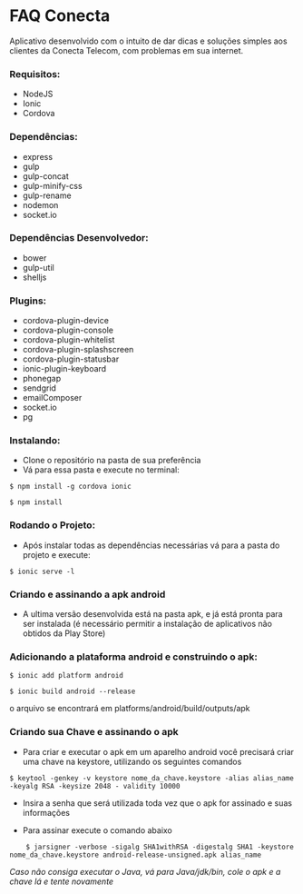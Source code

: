 # FAQ Conecta

Aplicativo desenvolvido com o intuito de dar dicas e soluções simples aos clientes da Conecta Telecom, com problemas em sua internet.

### Requisitos:
* NodeJS
* Ionic
* Cordova

### Dependências: 
* express
* gulp
* gulp-concat
* gulp-minify-css
* gulp-rename
* nodemon
* socket.io

### Dependências Desenvolvedor:
* bower
* gulp-util
* shelljs

### Plugins:
* cordova-plugin-device
* cordova-plugin-console
* cordova-plugin-whitelist
* cordova-plugin-splashscreen
* cordova-plugin-statusbar
* ionic-plugin-keyboard
* phonegap
* sendgrid
* emailComposer
* socket.io
* pg

### Instalando:
* Clone o repositório na pasta de sua preferência
* Vá para essa pasta e execute no terminal:
```console
$ npm install -g cordova ionic
```

```console
$ npm install
```
### Rodando o Projeto:
* Após instalar todas as dependências necessárias vá para a pasta do projeto e execute:

```console
$ ionic serve -l
```

### Criando e assinando a apk android
* A ultima versão desenvolvida está na pasta apk, e já está pronta para ser instalada (é necessário permitir a instalação de aplicativos não obtidos da Play Store)

### Adicionando a plataforma android e construindo o apk:

```console
$ ionic add platform android
```

```console
$ ionic build android --release
```

 o arquivo se encontrará em platforms/android/build/outputs/apk

### Criando sua Chave e assinando o apk

* Para criar e executar o apk em um aparelho android você precisará criar uma chave na keystore, utilizando os seguintes comandos

```console
$ keytool -genkey -v keystore nome_da_chave.keystore -alias alias_name -keyalg RSA -keysize 2048 - validity 10000
```
* Insira a senha que será utilizada toda vez que o apk for assinado e suas informações

* Para assinar execute o comando abaixo

```console
	$ jarsigner -verbose -sigalg SHA1withRSA -digestalg SHA1 -keystore nome_da_chave.keystore android-release-unsigned.apk alias_name
```

_Caso não consiga executar o Java, vá para Java/jdk/bin, cole o apk e a chave lá e tente novamente_


